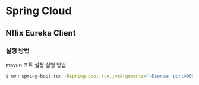 # Spring Cloud

## Nflix Eureka Client

### 실행 방법

maven 포트 설정 실행 방법

```bash
$ mvn spring-boot:run -Dspring-boot.run.jvmArguments='-Dserver.port=9003'
```
